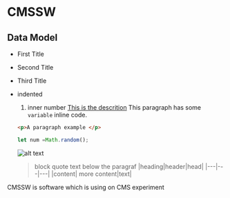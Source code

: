 # CMSSW
## Data Model
- First Title
- Second Title
- Third Title
 - indented
   1. inner number
   [This is the descrition](https://github.com/topaklihuseyin/CMSSW/edit/master/README.md)
   This paragraph has some `variable` inline code.
   
   ```html
   <p>A paragraph example </p>
   ```
   ```javascript
   let num =Math.random();
   ```
   ![alt text](http://picsum.photos/200/200)
   >block quote text below the paragraf
  |heading|header|head|
  |---|---|---|
  |content| more content|text|
 
CMSSW is software which is using on CMS experiment
